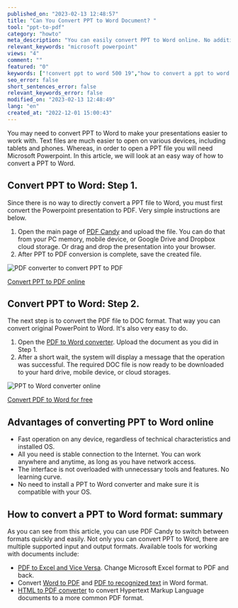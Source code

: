 ---published_on: "2023-02-13 12:48:57"
title: "Can You Convert PPT to Word Document? "
tool: "ppt-to-pdf"
category: "howto"
meta_description: "You can easily convert PPT to Word online. No additional software installation is required."
relevant_keywords: "microsoft powerpoint"
views: "4"
comment: ""
featured: "0"
keywords: ["!convert ppt to word 500 19","how to convert a ppt to word 250 12","powerpoint to word 450 14","convert powerpoint to word 700 15","ppt to word 400 23","ppt to word converter 600 17","converting ppt to word 600 12","convert ppt to pdf 2000 56"]
seo_error: false
short_sentences_error: false
relevant_keywords_error: false
modified_on: "2023-02-13 12:48:49"
lang: "en"
created_at: "2022-12-01 15:00:43"
---

You may need to convert PPT to Word to make your presentations easier to work with. Text files are much easier to open on various devices, including tablets and phones. Whereas, in order to open a PPT file you will need Microsoft Powerpoint. In this article, we will look at an easy way of how to convert a PPT to Word. 

## Convert PPT to Word: Step 1.

Since there is no way to directly convert a PPT file to Word, you must first convert the Powerpoint presentation to PDF. Very simple instructions are below. 

1. Open the main page of [PDF Candy](/) and upload the file. You can do that from your PC memory, mobile device, or Google Drive and Dropbox cloud storage. Or drag and drop the presentation into your browser. 
2. After PPT to PDF conversion is complete, save the created file.

![PDF converter to convert PPT to PDF](/uploads/ppt%20converter.jpg "Convert PPT to PDF with universal PDF converter")


<!--ttf-->
[Convert PPT to PDF online](/ppt-to-pdf.html)

## Convert PPT to Word: Step 2.

The next step is to convert the PDF file to DOC format. That way you can convert original PowerPoint to Word. It's also very easy to do.

1. Open the [PDF to Word converter](/pdf-to-word.html). Upload the document as you did in Step 1.
2. After a short wait, the system will display a message that the operation was successful. The required DOC file is now ready to be downloaded to your hard drive, mobile device, or cloud storages.

![PPT to Word converter online](/uploads/ppt%20converter.png "Free online PPT to Word converter")

<!--ttf-->
[Convert PDF to Word for free](/pdf-to-word.html)

## Advantages of converting PPT to Word online

- Fast operation on any device, regardless of technical characteristics and installed OS.
- All you need is stable connection to the Internet. You can work anywhere and anytime, as long as you have network access.
- The interface is not overloaded with unnecessary tools and features. No learning curve.
- No need to install a PPT to Word converter and make sure it is compatible with your OS. 

## How to convert a PPT to Word format: summary

As you can see from this article, you can use PDF Candy to switch between formats quickly and easily. Not only you can convert PPT to Word, there are multiple supported input and output formats. Available tools for working with documents include: 

- [PDF to Excel and Vice Versa](/blog/pdf-to-excel-and-vice-versa.html). Change Microsoft Excel format to PDF and back. 
- Convert [Word to PDF](/word-to-pdf.html) and [PDF to recognized text](/pdf-to-word.html) in Word format.
- [HTML to PDF converter](/html-to-pdf.html) to convert Hypertext Markup Language documents to a more common PDF format.